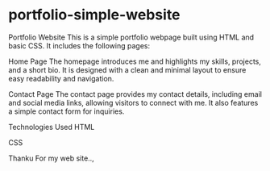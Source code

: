 # portfolio-simple-website
Portfolio Website
This is a simple portfolio webpage built using HTML and basic CSS. It includes the following pages:

Home Page
The homepage introduces me and highlights my skills, projects, and a short bio. It is designed with a clean and minimal layout to ensure easy readability and navigation.

Contact Page
The contact page provides my contact details, including email and social media links, allowing visitors to connect with me. It also features a simple contact form for inquiries.

Technologies Used
HTML

CSS

Thanku For my web site..,
